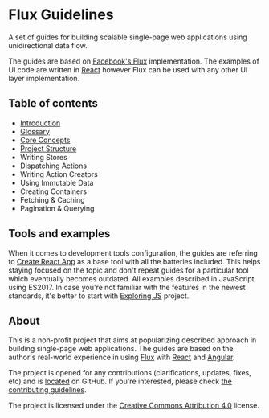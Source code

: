 # Flux Guidelines

A set of guides for building scalable single-page web applications using
unidirectional data flow.

The guides are based on [Facebook's Flux][1] implementation. The examples of UI
code are written in [React][2] however Flux can be used with any other UI layer
implementation.

## Table of contents

 * [Introduction](./Introduction.md)
 * [Glossary](./Glossary.md)
 * [Core Concepts](./CoreConcepts.md)
 * [Project Structure](./ProjectStructure.md)
 * Writing Stores
 * Dispatching Actions
 * Writing Action Creators
 * Using Immutable Data
 * Creating Containers
 * Fetching & Caching
 * Pagination & Querying

## Tools and examples

When it comes to development tools configuration, the guides are referring to
[Create React App][3] as a base tool with all the batteries included. This
helps staying focused on the topic and don't repeat guides for a particular
tool which eventually becomes outdated. All examples described in JavaScript
using ES2017. In case you're not familiar with the features in the newest
standards, it's better to start with [Exploring JS][4] project.

## About

This is a non-profit project that aims at popularizing described approach in
building single-page web applications. The guides are based on the author's
real-world experience in using [Flux][1] with [React][2] and [Angular][5].

The project is opened for any contributions (clarifications, updates, fixes,
etc) and is [located][6] on GitHub. If you're interested, please check
[the contributing guidelines][7].

The project is licensed under the [Creative Commons Attribution 4.0][8] license.

 [1]: http://facebook.github.io/flux
 [2]: http://facebook.github.io/react
 [3]: https://github.com/facebookincubator/create-react-app
 [4]: http://exploringjs.com
 [5]: https://angularjs.org
 [6]: https://github.com/alexeyraspopov/flux-guidelines
 [7]: https://github.com/alexeyraspopov/flux-guidelines/blob/master/CONTRIBUTING.md
 [8]: https://github.com/alexeyraspopov/flux-guidelines/blob/master/LICENSE
